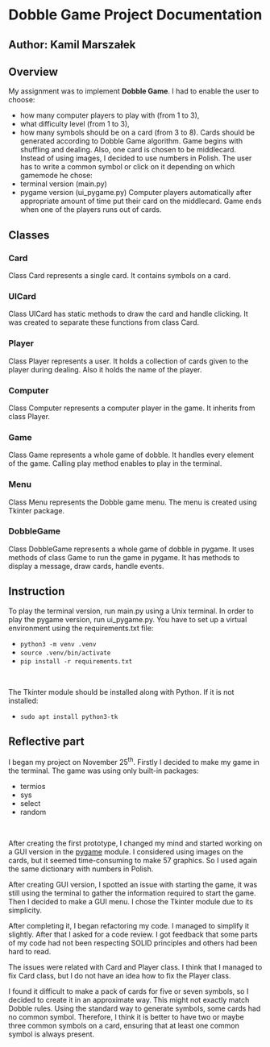 # Dobble Game Project Documentation
## Author: Kamil Marszałek

## Overview
My assignment was to implement <b>Dobble Game</b>. I had to enable the user to choose:
* how many computer players to play with (from 1 to 3), 
* what difficulty level (from 1 to 3),
* how many symbols should be on a card (from 3 to 8).
Cards should be generated according to Dobble Game algorithm.
Game begins with shuffling and dealing.
Also, one card is chosen to be middlecard.
Instead of using images, I decided to use numbers in Polish.
The user has to write a common symbol or click on it depending on which gamemode he chose:
* terminal version (main.py)
* pygame version (ui_pygame.py)
Computer players automatically after appropriate amount of time put their card on the middlecard.
Game ends when one of the players runs out of cards.

## Classes

### Card
Class Card represents a single card. It contains symbols on a card.

### UICard
Class UICard has static methods to draw the card and handle clicking.
It was created to separate these functions from class Card. 

### Player
Class Player represents a user.
It holds a collection of cards given to the player during dealing.
Also it holds the name of the player.

### Computer
Class Computer represents a computer player in the game.
It inherits from class Player.

### Game
Class Game represents a whole game of dobble.
It handles every element of the game.
Calling play method enables to play in the terminal.

### Menu
Class Menu represents the Dobble game menu.
The menu is created using Tkinter package.

### DobbleGame
Class DobbleGame represents a whole game of dobble in pygame.
It uses methods of class Game to run the game in pygame.
It has methods to display a message, draw cards, handle events. 

## Instruction
To play the terminal version, run main.py using a Unix terminal.
In order to play the pygame version, run ui_pygame.py. You have to set up a virtual environment using the requirements.txt file:
- `python3 -m venv .venv`
- `source .venv/bin/activate`
- `pip install -r requirements.txt`
<br>

The Tkinter module should be installed along with Python. If it is not installed:
- `sudo apt install python3-tk`

## Reflective part
I began my project on November 25<sup>th</sup>. 
Firstly I decided to make my game in the terminal.
The game was using only built-in packages:
* termios
* sys
* select
* random

<br>
<p>After creating the first prototype, 
I changed my mind and started working on
a GUI version in the <u>pygame</u> module. 
I considered using images on the cards, 
but it seemed time-consuming to make 57 graphics.
So I used again the same dictionary with numbers in Polish.</p>
<p>After creating GUI version, I spotted an issue with starting the game,
it was still using the terminal to gather 
the information required to start the game.
Then I decided to make a GUI menu.
I chose the Tkinter module due to its simplicity.</p>
<p>After completing it, I began refactoring my code.
I managed to simplify it slightly.
After that I asked for a code review.
I got feedback that some parts of my code
had not been respecting SOLID principles 
and others had been hard to read.</p>
<p>The issues were related with Card and Player class.
I think that I managed to fix Card class,
but I do not have an idea how to fix the Player class.</p>
<p>I found it difficult to make a pack of cards for five or seven symbols, 
so I decided to create it in an approximate way. 
This might not exactly match Dobble rules. 
Using the standard way to generate symbols, 
some cards had no common symbol. 
Therefore, I think it is better to have two 
or maybe three common symbols on a card, 
ensuring that at least one common symbol 
is always present.</p>
